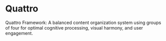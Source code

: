 # Quattro
Quattro Framework: A balanced content organization system using groups of four for optimal cognitive processing, visual harmony, and user engagement.

